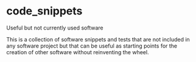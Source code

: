 # code_snippets
Useful but not currently used software

This is a collection of software snippets and tests that are not included
in any software project but that can be useful as starting points for the 
creation of other software without reinventing the wheel.
